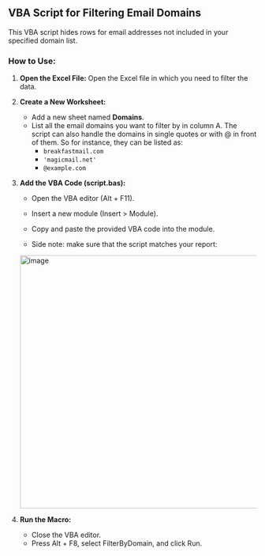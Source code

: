 ## VBA Script for Filtering Email Domains

This VBA script hides rows for email addresses not included in your specified domain list. 

### How to Use:

1. **Open the Excel File:**
   Open the Excel file in which you need to filter the data.

2. **Create a New Worksheet:**
   - Add a new sheet named **Domains**.
   - List all the email domains you want to filter by in column A. The script can also handle the domains in single quotes or with @ in front of them. So for instance, they can be listed as:
     - `breakfastmail.com`
     - `'magicmail.net'`
     - `@example.com`

3. **Add the VBA Code (script.bas):**
   - Open the VBA editor (Alt + F11).
   - Insert a new module (Insert > Module).
   - Copy and paste the provided VBA code into the module.
  
   - Side note: make sure that the script matches your report:
  
   <img width="512" alt="image" src="https://github.com/lukas-lacko/kontent.ai/assets/80037957/93e99fa8-3f10-4cc9-a946-7897b0b4781f">

   
4. **Run the Macro:**
   - Close the VBA editor.
   - Press Alt + F8, select FilterByDomain, and click Run.
